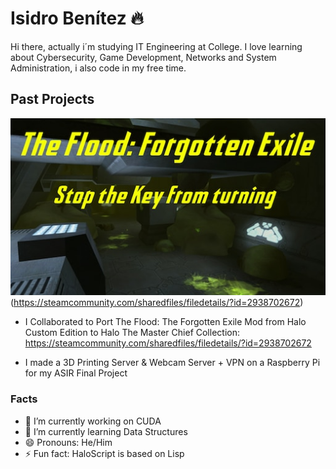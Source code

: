 # Isidro Benítez 🔥
Hi there, actually i´m studying IT Engineering at College. I love learning about Cybersecurity, Game Development, Networks and System Administration, i also code in my free time.

## Past Projects
![STKFT](https://github.com/isifire/isifire/blob/main/stkft.jpeg)(https://steamcommunity.com/sharedfiles/filedetails/?id=2938702672)

- I Collaborated to Port The Flood: The Forgotten Exile Mod from Halo Custom Edition to Halo The Master Chief Collection: https://steamcommunity.com/sharedfiles/filedetails/?id=2938702672

- I made a 3D Printing Server & Webcam Server + VPN on a Raspberry Pi for my ASIR Final Project  


### Facts
- 🔭 I’m currently working on CUDA
- 🌱 I’m currently learning Data Structures
- 😄 Pronouns: He/Him
- ⚡ Fun fact: HaloScript is based on Lisp

